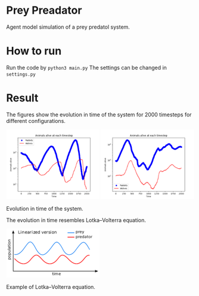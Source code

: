 # Prey Preadator

Agent model simulation of a prey predatol system.

# How to run
Run the code by ```python3 main.py```
The settings can be changed in ```settings.py```

# Result
The figures show the evolution in time of the system for 2000 timesteps for different configurations.


<p float="middle">
  <img src="./images/exa.png" width="250" />
  <img src="./images/exc.png" width="250" />
    <figcaption>Evolution in time of the system.</figcaption>

</p>

The evolution in time resembles Lotka–Volterra equation.

<p float="middle">
  <img src="./images/volterra.png" width="250" /> 
  <figcaption>Example of Lotka–Volterra equation.</figcaption>
</p>

